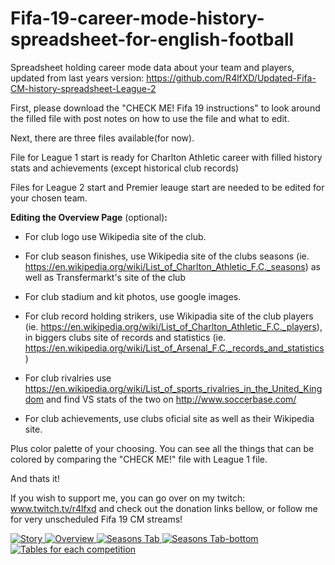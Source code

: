 # Fifa-19-career-mode-history-spreadsheet-for-english-football

Spreadsheet holding career mode data about your team and players, updated from last years version: https://github.com/R4lfXD/Updated-Fifa-CM-history-spreadsheet-League-2

First, please download the "CHECK ME! Fifa 19 instructions" to look around the filled file with post notes on how to use the file and what to edit.

Next, there are three files available(for now).

File for League 1 start is ready for Charlton Athletic career with filled history stats and achievements (except historical club records)

Files for League 2 start and Premier leauge start are needed to be edited for your chosen team.

**Editing the Overview Page** (optional)**:**  
- For club logo use Wikipedia site of the club.

- For club season finishes, use Wikipedia site of the clubs seasons (ie. https://en.wikipedia.org/wiki/List_of_Charlton_Athletic_F.C._seasons) as well as Transfermarkt's site of the club

- For club stadium and kit photos, use google images.

- For club record holding strikers, use Wikipadia site of the club players (ie. https://en.wikipedia.org/wiki/List_of_Charlton_Athletic_F.C._players), in biggers clubs site of records and statistics (ie. https://en.wikipedia.org/wiki/List_of_Arsenal_F.C._records_and_statistics)

- For club rivalries use https://en.wikipedia.org/wiki/List_of_sports_rivalries_in_the_United_Kingdom and find VS stats of the two on http://www.soccerbase.com/

- For club achievements, use clubs oficial site as well as their Wikipedia site.
  

Plus color palette of your choosing. You can see all the things that can be colored by comparing the "CHECK ME!" file with League 1 file.

And thats it!

If you wish to support me, you can go over on my twitch: www.twitch.tv/r4lfxd and check out the donation links bellow, or follow me for very unscheduled Fifa 19 CM streams!

<a href="https://i.imgur.com/o1qmqrn.png" target="_blank">
<img src="https://i.imgur.com/o1qmqrn.png" alt="Story">
</a>
<a href="https://i.imgur.com/UbdjDpf.png" target="_blank">
<img src="https://i.imgur.com/UbdjDpf.png" alt="Overview">
</a>
<a href="https://i.imgur.com/4LmH9MG.png" target="_blank">
<img src="https://i.imgur.com/4LmH9MG.png" alt="Seasons Tab">
</a>
<a href="https://i.imgur.com/tlSvzWn.png" target="_blank">
<img src="https://i.imgur.com/tlSvzWn.png" alt="Seasons Tab-bottom">
</a>
<a href="https://i.imgur.com/tlFmX13.png" target="_blank">
<img src="https://i.imgur.com/tlFmX13.png" alt="Tables for each competition">
</a>
